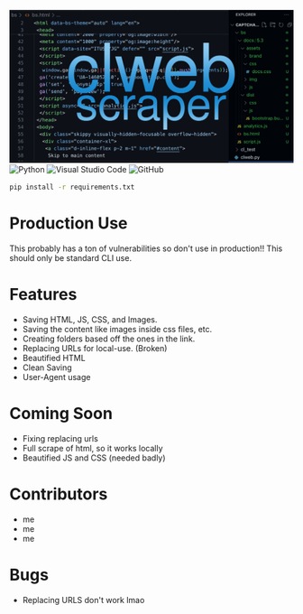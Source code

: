 ![alt text](image.png)<br>
![Python](https://img.shields.io/badge/python-3670A0?style=for-the-badge&logo=python&logoColor=ffdd54)
![Visual Studio Code](https://img.shields.io/badge/Visual%20Studio%20Code-0078d7.svg?style=for-the-badge&logo=visual-studio-code&logoColor=white)
![GitHub](https://img.shields.io/badge/github-%23121011.svg?style=for-the-badge&logo=github&logoColor=white)
```bat
pip install -r requirements.txt
```
# Production Use
This probably has a ton of vulnerabilities so don't use in production!! This should only be standard CLI use.
# Features
- Saving HTML, JS, CSS, and Images.
- Saving the content like images inside css files, etc.
- Creating folders based off the ones in the link.
- Replacing URLs for local-use. (Broken)
- Beautified HTML
- Clean Saving
- User-Agent usage
# Coming Soon
- Fixing replacing urls
- Full scrape of html, so it works locally
- Beautified JS and CSS (needed badly)
# Contributors
- me
- me
- me
# Bugs
- Replacing URLS don't work lmao